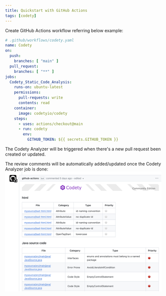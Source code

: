 ```yaml
---
title: Quickstart with GitHub Actions
tags: [codety]
---
```


Create GitHub Actions workflow referring below example:
```yaml
# .github/workflows/codety.yaml
name: Codety
on:
  push:
    branches: [ "main" ]
  pull_request:
    branches: [ "**" ]
jobs:
  Codety_Static_Code_Analysis:
    runs-on: ubuntu-latest
    permissions:
      pull-requests: write
      contents: read
    container:
      image: codetyio/codety
    steps:
      - uses: actions/checkout@main
      - run: codety
        env:
          GITHUB_TOKEN: ${{ secrets.GITHUB_TOKEN }}

```
The Codety Analyzer will be triggered when there's a new pull request been created or updated. 

The review comments will be automatically added/updated once the Codety Analyzer job is done:
![screenshot](./github-1.png)
